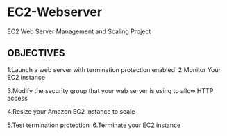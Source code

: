 # EC2-Webserver
EC2 Web Server Management and Scaling Project

## **OBJECTIVES**
 1.Launch a web server with termination protection enabled
 ​
 2.Monitor Your EC2 instance
 
 3.Modify the security group that your web server is using to allow HTTP access​
 
 4.Resize your Amazon EC2 instance to scale​
 
 5.Test termination protection
 ​
 6.Terminate your EC2 instance​
​

​
